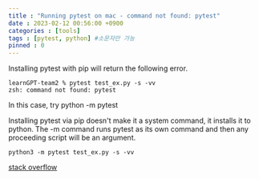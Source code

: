 ```yaml
---
title : "Running pytest on mac - command not found: pytest"
date : 2023-02-12 00:56:00 +0900
categories : [tools]
tags : [pytest, python] #소문자만 가능
pinned : 0
---
```


Installing pytest with pip will return the following error.

```
learnGPT-team2 % pytest test_ex.py -s -vv
zsh: command not found: pytest
```
In this case, try python -m pytest

Installing pytest via pip doesn't make it a system command, it installs it to python. The -m command runs pytest as its own command and then any proceeding script will be an argument.


```
python3 -m pytest test_ex.py -s -vv
```

[stack overflow](https://stackoverflow.com/questions/53154896/installed-pytest-but-running-pytest-in-bash-returns-not-found)